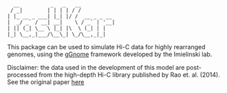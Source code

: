 ```
  __          _   _   __           
 / _|        | | | | / /           
| |_ __ _ ___| |_| |/ /  __ _ _ __ 
|  _/ _` / __| __|    \ / _` | '__|
| || (_| \__ \ |_| |\  \ (_| | |   
|_| \__,_|___/\__\_| \_/\__,_|_|   
```
                               
This package can be used to simulate Hi-C data for highly rearranged genomes, using the [gGnome](https://github.com/mskilab-org/gGnome) framework developed by the Imielinski lab.

Disclaimer: the data used in the development of this model are post-processed from the high-depth Hi-C library published by Rao et. al. (2014). See the original paper [here](https://pubmed.ncbi.nlm.nih.gov/25497547/)
